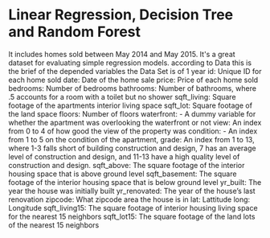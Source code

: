 # Linear Regression, Decision Tree and Random Forest
 It includes homes sold between May 2014 and May 2015. It's a great dataset for evaluating simple regression models.
 according to Data this is the brief of the depended variables
the Data Set is of 1 year
id: Unique ID for each home sold
date: Date of the home sale
price: Price of each home sold
bedrooms: Number of bedrooms
bathrooms: Number of bathrooms, where .5 accounts for a room with a toilet but no shower
sqft_living: Square footage of the apartments interior living space
sqft_lot: Square footage of the land space
floors: Number of floors
waterfront: - A dummy variable for whether the apartment was overlooking the waterfront or not
view: An index from 0 to 4 of how good the view of the property was
condition: - An index from 1 to 5 on the condition of the apartment,
grade: An index from 1 to 13, where 1-3 falls short of building construction and design, 7 has an average level of construction and design, and 11-13 have a high quality level of construction and design.
sqft_above: The square footage of the interior housing space that is above ground level
sqft_basement: The square footage of the interior housing space that is below ground level
yr_built: The year the house was initially built
yr_renovated: The year of the house’s last renovation
zipcode: What zipcode area the house is in
lat: Lattitude
long: Longitude
sqft_living15: The square footage of interior housing living space for the nearest 15 neighbors
sqft_lot15: The square footage of the land lots of the nearest 15 neighbors
